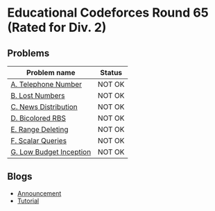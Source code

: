 # Educational Codeforces Round 65 (Rated for Div. 2)

## Problems

|Problem name|Status|
|------------|---------|
| [A. Telephone Number](problems/A._Telephone_Number.md)|NOT OK|
| [B. Lost Numbers](problems/B._Lost_Numbers.md)|NOT OK|
| [C. News Distribution](problems/C._News_Distribution.md)|NOT OK|
| [D. Bicolored RBS](problems/D._Bicolored_RBS.md)|NOT OK|
| [E. Range Deleting](problems/E._Range_Deleting.md)|NOT OK|
| [F. Scalar Queries](problems/F._Scalar_Queries.md)|NOT OK|
| [G. Low Budget Inception](problems/G._Low_Budget_Inception.md)|NOT OK|
## Blogs

- [Announcement](blogs/Announcement.md)
- [Tutorial](blogs/Tutorial.md)
